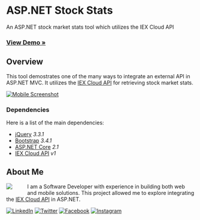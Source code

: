 # ASP.NET Stock Stats

An ASP.NET stock market stats tool which utilizes the IEX Cloud API

### [View Demo &raquo;](http://www.edrodriguez.com/stocks/)

## Overview

This tool demostrates one of the many ways to integrate an external API in ASP.NET MVC. It utilizes the [IEX Cloud API](https://iexcloud.io/docs/api/#key-stats) for retrieving stock market stats.

[![Mobile Screenshot](http://www.edrodriguez.com/stocks/img/readme/screenshot-md.png)](http://www.edrodriguez.com/stocks/)

### Dependencies

Here is a list of the main dependencies:

* [jQuery](https://api.jquery.com/) *3.3.1*
* [Bootstrap](http://bootstrapdocs.com/v3.3.6/docs/) *3.4.1*
* [ASP.NET Core](https://github.com/aspnet/AspNetCore) *2.1*
* [IEX Cloud API](https://iexcloud.io/docs/api/#key-stats) *v1*

## About Me
<a href="http://www.edrodriguez.com/"><img src="http://www.edrodriguez.com/img/icons/ed.png" align="left" style="margin:0px 40px 10px 0px" /></a>
I am a Software Developer with experience in building both web and mobile solutions. This project allowed me to explore integrating the [IEX Cloud API](https://iexcloud.io/docs/api/#key-stats) in ASP.NET.

[![LinkedIn](http://www.edrodriguez.com/img/icons/linkedin.gif)](https://www.linkedin.com/in/edhome)
[![Twitter](http://www.edrodriguez.com/img/icons/twitter.gif)](https://twitter.com/edwinrodriguez)
[![Facebook](http://www.edrodriguez.com/img/icons/facebook.gif)](https://www.facebook.com/ed.home)
[![Instagram](http://www.edrodriguez.com/img/icons/instagram.gif)](https://www.instagram.com/rockrockinit/)

<br />
<br />
